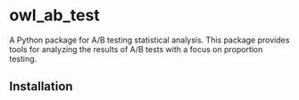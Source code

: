 # owl_ab_test

A Python package for A/B testing statistical analysis. This package provides tools for analyzing the results of A/B tests with a focus on proportion testing.

## Installation


